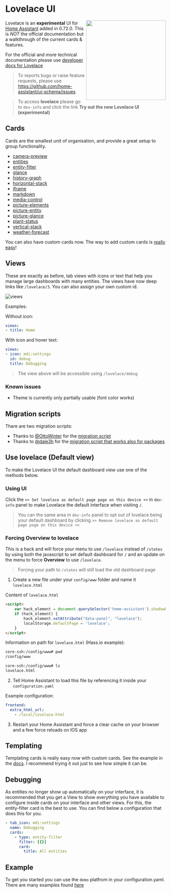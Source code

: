 # Lovelace UI 

<img align="right" height="250px" src="https://user-images.githubusercontent.com/7738048/41777567-6f8caa1a-7634-11e8-8ff4-a0589240d724.png">

Lovelace is an **experimental** UI for [Home Assistant](https://www.home-assistant.io/) added in 0.72.0. This is *NOT* the official documentation but a walkthrough of the current cards & features.

For the official and more technical documentation please use [developer docs for Lovelace](https://developers.home-assistant.io/docs/en/lovelace_index.html)

> To reports bugs or raise feature requests, please use https://github.com/home-assistant/ui-schema/issues

> To access **lovelace** please go to `dev-info` and click the link **Try out the new Lovelace UI (experimental)** 

## Cards
Cards are the smallest unit of organisation, and provide a great setup to group functionality. 

- [camera-preview](card-camera-preview.md)
- [entities](card-entities.md)
- [entity-filter](card-entity-filter.md)
- [glance](card-glance.md)
- [history-graph](card-history-graph.md)
- [horizontal-stack](card-horizontal-stack.md)
- [iframe](card-iframe.md)
- [markdown](card-markdown.md)
- [media-control](card-media-control.md)
- [picture-elements](card-picture-elements.md)
- [picture-entity](card-picture-entity.md)
- [picture-glance](card-picture-glance.md)
- [plant-status](card-plant-status.md)
- [vertical-stack](card-vertical-stack.md)
- [weather-forecast](card-weather-forecast.md)

You can also have custom cards now. The way to add custom cards is [really easy](https://developers.home-assistant.io/docs/en/lovelace_custom_card.html)!

## Views
These are exactly as before, tab views with icons or text that help you manage large dashboards with many entities. The views have now deep links like `/lovelace/3`. You can also assign your own custom id.

![views](https://user-images.githubusercontent.com/7738048/41777460-0c432b6e-7634-11e8-8738-ca078a552d06.gif)

Examples:

Without icon:
```yaml
views:
- title: Home
```

With icon and hover text:
```yaml
views:
- icon: mdi:settings
  id: debug
  title: Debugging
```

> The view above will be accessible using `/lovelace/debug`

### Known issues

- Theme is currently only partially usable (font color works)

## Migration scripts

Thare are two migration scripts:

- Thanks to [@OttoWinter](https://github.com/OttoWinter) for the [migration script](https://gist.github.com/OttoWinter/730383148041824bc47786ea292572f8)
- Thanks to [@dale3h](https://github.com/dale3h) for the [migration script that works also for packages](https://github.com/dale3h/python-lovelace)


## Use lovelace (Default view)

To make the Lovelace UI the default dashboard view use one of the methods below.

### Using UI

Click the `>> Set lovelace as default page page on this device <<` in `dev-info` panel to make Lovelace the default interface when visiting `/`. 

> You can the same area in `dev-info` panel to opt out of lovelace being your default dashboard by clicking `>> Remove lovelace as default page page on this device <<`

### Forcing Overview to lovelace

This is a hack and will force your menu to use `/lovelace` instead of `/states` by using both the javascript to set default dashboard for `/` and an update on the menu to force **Overview** to use `/lovelace`. 

> Forcing your path to `/states` will still load the old dashboard page

1. Create a new file under your `config/www` folder and name it `lovelace.html`

Content of `lovelace.html`

```html
<script>
    var hack_element = document.querySelector('home-assistant').shadowRoot.querySelector('home-assistant-main').shadowRoot.querySelector('ha-sidebar').shadowRoot.querySelector('paper-icon-item[data-panel="states"]');
    if (hack_element) {
        hack_element.setAttribute("data-panel", "lovelace");
        localStorage.defaultPage = 'lovelace';
    }
</script>
```

Information on path for `lovelace.html` (Hass.io example):

```bash
core-ssh:/config/www# pwd
/config/www

core-ssh:/config/www# ls 
lovelace.html
```

2. Tell Home Assistant to load this file by referencing it inside your `configuration.yaml`

Example configuration:

```yaml
frontend:
  extra_html_url:
    - /local/lovelace.html
```

3. Restart your Home Assistant and force a clear cache on your browser and a few force reloads on IOS app

## Templating
Templating cards is really easy now with custom cards. See the example in the [docs](https://developers.home-assistant.io/docs/en/lovelace_custom_card.html#defining-your-card). I recommend trying it out just to see how simple it can be.

## Debugging
As entities no longer show up automatically on your interface, it is recommended that you get a View to show everything you have available to configure inside cards on your interface and other views. For this, the entity-filter card is the best to use. You can find below a configuration that does this for you. 

```yaml
- tab_icon: mdi:settings
  name: Debugging
  cards:
    - type: entity-filter
      filter: [{}]
      card:
        title: All entities
```

## Example
To get you started you can use the `demo` platfrom in your configuration.yaml. There are many examples found [here](https://github.com/home-assistant/ui-schema/blob/master/dev_repo_test_config)

